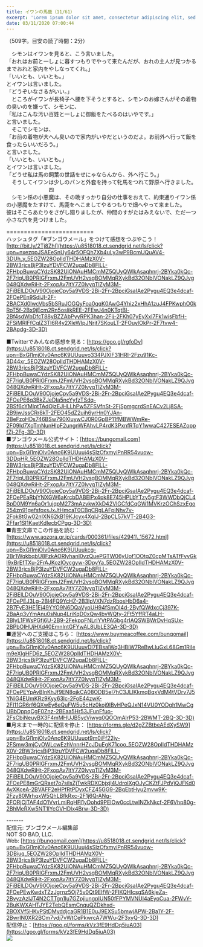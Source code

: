 ```yaml
---
title: イワンの馬鹿（11/61）
excerpt: 'Lorem ipsum dolor sit amet, consectetur adipiscing elit, sed do eiusmod tempor incididunt ut labore et dolore magna aliqua. Praesent elementum facilisis leo vel fringilla est ullamcorper eget. At imperdiet dui accumsan sit amet nulla facilisi morbi tempus.'
date: 03/11/2020 07:00:44
---
```


（509字。目安の読了時間：2分）  
  
　シモンはイワンを見ると、こう言いました。  
「おれはお前と一しょに暮すつもりでやって来たんだが、おれの主人が見つかるまでおれと家内をやしなってくれ。」  
「いいとも、いいとも。」  
とイワンは言いました。  
「どうぞいなさるがいい。」  
　ところがイワンが長椅子へ腰を下そうとすると、シモンのお嫁さんがその着物の臭いのを嫌って、シモンに、  
「私はこんな汚い百姓と一しょに御飯をたべるのはいやです。」  
と言いました。  
　そこでシモンは、  
「お前の着物が大へん臭いので家内がいやだというのだよ。お前外へ行って飯を食ったらいいだろう。」  
と言いました。  
「いいとも、いいとも。」  
とイワンは言いました。  
「どうせ私は馬の飼葉の世話をせにゃならんから、外へ行こう。」  
　そうしてイワンは少しのパンと外套を持って牝馬をつれて野原へ行きました。  
　　　　　　　　四  
　シモン係の小悪魔は、その晩すっかり自分の仕事をおえて、約束通りイワン係の小悪魔をたすけて、馬鹿をへこましてやるつもりで畑へやって来ました。  
彼はそこらあたりをさがし廻りましたが、仲間のすがたはみえないで、ただ一つ小さな穴を見つけました。  
  
\=========================  
ハッシュタグ「#ブンゴウメール」をつけて感想をつぶやこう！　  
[http://bit.ly/2Tj8Zhl](https://u8518018.ct.sendgrid.net/ls/click?upn=nxezppJSAEeSnUy64r5OFQh7Xb4uLy3wP9BcmUQuAV4-3DUh_y_5EOZW28OpIldTHDHAMzX0V-2BW3rjcsBjP3IzuYDVFCW2ugaDb8FlLL-2FHbpBuwaCYdzSK82UiONAuHMCmMZ5QUyQWlkAsaqhnrj-2BYka0kQc-2F7rigUB0PRlGFrxmJ2FmUVH2vsgBOMMqRXykBd32ONbIVONakLZ9QJvg048QXdwRiHt-2FxopAv7ltY7Z0lvyqTlZyM3M-2FiBElLDOuV90OjojeCpv5a9VDS-2Bi-2Fr-2BpciGsaIAe2Pygu4EQ3e4dcaf-2FOePEn9SdiJI-2F-2BACXd0lwcVbs5bSRuJOGQyFoa0qqK0AwG4Yhiz2xHhA1zuJ4FPKwphO0kRoT5f-2Bx9jEcm2Rn5oslikREE-2FEwJ4n0KTqtBl-2Bf4sdWbDfcT88yBZZAbPyyRPK3han-2Fjj-2FKh07yEyXxl7Fk1wisFbfH-2FSiMRlFfCqlZ3Tl6R4y2XleWIpJNrjt7SKouLT-2FOuylOkPr-2F7tvw4-2BApdg-3D-3D)  
  
■Twitterでみんなの感想を見る：[https://goo.gl/rgfoDv](https://u8518018.ct.sendgrid.net/ls/click?upn=BxGl1mjOlv0Anc6K9UUuuvo334PJXlF31HRI-2Fzu91Kc-3D44xr_5EOZW28OpIldTHDHAMzX0V-2BW3rjcsBjP3IzuYDVFCW2ugaDb8FlLL-2FHbpBuwaCYdzSK82UiONAuHMCmMZ5QUyQWlkAsaqhnrj-2BYka0kQc-2F7rigUB0PRlGFrxmJ2FmUVH2vsgBOMMqRXykBd32ONbIVONakLZ9QJvg048QXdwRiHt-2FxopAv7ltY7Z0lvyqTlZyM3M-2FiBElLDOuV90OjojeCpv5a9VDS-2Bi-2Fr-2BpciGsaIAe2Pygu4EQ3e4dcaf-2FOePE6q3BkZJeDIa5ncYyfzTSdq-2BSf6cYMlptTAdOjzEJHLLhPw5ZFSVfnSt-2FjSpmgcrdSnEACv2Lj8SA-2B9jwJssCRr8kT-2FEO45dZ2uih6yrHn0YJAn-2BeFzoHDs746BSw790XluywCJ0R0GpBP11fMBWWmRe-2F09Id7XqTmNunHlpF2ungnWFAhvLP4rdK3PxnfRTqY1wwaC427ESEAZoppfZj-2Fg-3D-3D)  
■ブンゴウメール公式サイト：[https://bungomail.com](https://u8518018.ct.sendgrid.net/ls/click?upn=BxGl1mjOlv0Anc6K9UUuuj4sSlzOfxmyiPnRR54vuow-3DDpHR_5EOZW28OpIldTHDHAMzX0V-2BW3rjcsBjP3IzuYDVFCW2ugaDb8FlLL-2FHbpBuwaCYdzSK82UiONAuHMCmMZ5QUyQWlkAsaqhnrj-2BYka0kQc-2F7rigUB0PRlGFrxmJ2FmUVH2vsgBOMMqRXykBd32ONbIVONakLZ9QJvg048QXdwRiHt-2FxopAv7ltY7Z0lvyqTlZyM3M-2FiBElLDOuV90OjojeCpv5a9VDS-2Bi-2Fr-2BpciGsaIAe2Pygu4EQ3e4dcaf-2FOePEaRbjYNXGW6aKrcbDABElPx4pk8E745HPLbYTzy5gtF3WWDbQjCL4BpD0M9Yn6aOr1ujqpM273mAzvkwXkD42VlGCfdCqGW1MVKrzOChSzxEgo254zn91gefsfoxsJxJtHmcaT0CBgCRgLAFpiNhv7v-2Fok8tGw02nIXN62kB19KJcyx4XqIJ-2BpCL57kVT-2B4G3-2Ffar1SI1KaetKdIecbCPgg-3D-3D)  
■青空文庫でこの作品を読む：[https://www.aozora.gr.jp/cards/000361/files/42941\_15672.html](https://u8518018.ct.sendgrid.net/ls/click?upn=BxGl1mjOlv0Anc6K9UUuukcg-2Br1WqkbqbU8FzkAORlyhanI0vzQuePGTW06yUof1OOtgZ0cpMTsATfFvvGkl9xBrEfTXu-2FrAJKozlOycgyw-3DpvYa_5EOZW28OpIldTHDHAMzX0V-2BW3rjcsBjP3IzuYDVFCW2ugaDb8FlLL-2FHbpBuwaCYdzSK82UiONAuHMCmMZ5QUyQWlkAsaqhnrj-2BYka0kQc-2F7rigUB0PRlGFrxmJ2FmUVH2vsgBOMMqRXykBd32ONbIVONakLZ9QJvg048QXdwRiHt-2FxopAv7ltY7Z0lvyqTlZyM3M-2FiBElLDOuV90OjojeCpv5a9VDS-2Bi-2Fr-2BpciGsaIAe2Pygu4EQ3e4dcaf-2FOePEJ3Lg-2Bl4FQ9YcHZ-2B3IpVXN7dzRbosHbD6a4-2B7FyE3HE1Ej49YYO9N6DQaVyoUH94fSmOI4d-2ByfQWdxcCj397K-2BaAq3vYmAnu0sNup4LriKqD0xQw4bvWQty-2Ft5YffRT4aLH-2BIyL1FWsPGfj6U-2B9-2FekppFNLrlYVtPAGbg4rIAQSWBWrDvHqSUx-2BPbOIHUjHXd40EmnIntGFYwAL8UbLE3QA-3D-3D)  
■運営へのご支援はこちら： [https://www.buymeacoffee.com/bungomail](https://u8518018.ct.sendgrid.net/ls/click?upn=BxGl1mjOlv0Anc6K9UUuuvDl7EBsalWq3HBiW7ReBwLluGxL68Gm1RiIem9eXlgHFD6z_5EOZW28OpIldTHDHAMzX0V-2BW3rjcsBjP3IzuYDVFCW2ugaDb8FlLL-2FHbpBuwaCYdzSK82UiONAuHMCmMZ5QUyQWlkAsaqhnrj-2BYka0kQc-2F7rigUB0PRlGFrxmJ2FmUVH2vsgBOMMqRXykBd32ONbIVONakLZ9QJvg048QXdwRiHt-2FxopAv7ltY7Z0lvyqTlZyM3M-2FiBElLDOuV90OjojeCpv5a9VDS-2Bi-2Fr-2BpciGsaIAe2Pygu4EQ3e4dcaf-2FOePEYpAvBInKhJf9EN8qjkCA08ODB5eI7hC3JLlKkmqBqxVdM4tVDrv7J5YNiG4EUmKRz9Kyy63lc-2FoE44zwK-2FI11GR6rf6QXwEy6eQuFW5u5cHz0koj9lBvHPeQJxN14VU0YODgh1MwCgUBbDppqCgF0Znz-2BEaa5Hr53JFunFfuo-2FsCbiNeuyBX3F4mMHUJB5ycViwyq0QOOmAlrP53-2BWMT-2BQ-3D-3D)  
■月末まで一時的に配信を停止： [https://forms.gle/d2gZZBtbeAEdXySW9](https://u8518018.ct.sendgrid.net/ls/click?upn=BxGl1mjOlv0Anc6K9UUuuot9m0iFf22jy-2FSmw3mjCyOWLcwEzhVnnrHZcJDuEgK71coo_5EOZW28OpIldTHDHAMzX0V-2BW3rjcsBjP3IzuYDVFCW2ugaDb8FlLL-2FHbpBuwaCYdzSK82UiONAuHMCmMZ5QUyQWlkAsaqhnrj-2BYka0kQc-2F7rigUB0PRlGFrxmJ2FmUVH2vsgBOMMqRXykBd32ONbIVONakLZ9QJvg048QXdwRiHt-2FxopAv7ltY7Z0lvyqTlZyM3M-2FiBElLDOuV90OjojeCpv5a9VDS-2Bi-2Fr-2BpciGsaIAe2Pygu4EQ3e4dcaf-2FOePE8mGrQRaet7o7siIsZjTwkRDXCbjxjl4UdrolXgOJyCKZtFJPdVjQJFKd0AyXKceA-2BVAFF2eHPfRtPDyxCFZ45GG9-2BqEbtHyu2mvw9K-2Fzy80MrhqxW5QhLBfkRxc-2F1j6QrANg-2FORjCjTAF4dO1VvrLmiRqHFI1yDohd9PEIOw0ccLtwINZkNkcf-2F6Vhp80g-2BhMeRXw5NT1lYcGVHDlx4Brw-3D-3D)  
  
\-------  
配信元: ブンゴウメール編集部  
NOT SO BAD, LLC.  
Web: [https://bungomail.com](https://u8518018.ct.sendgrid.net/ls/click?upn=BxGl1mjOlv0Anc6K9UUuuj4sSlzOfxmyiPnRR54vuow-3DBiuq_5EOZW28OpIldTHDHAMzX0V-2BW3rjcsBjP3IzuYDVFCW2ugaDb8FlLL-2FHbpBuwaCYdzSK82UiONAuHMCmMZ5QUyQWlkAsaqhnrj-2BYka0kQc-2F7rigUB0PRlGFrxmJ2FmUVH2vsgBOMMqRXykBd32ONbIVONakLZ9QJvg048QXdwRiHt-2FxopAv7ltY7Z0lvyqTlZyM3M-2FiBElLDOuV90OjojeCpv5a9VDS-2Bi-2Fr-2BpciGsaIAe2Pygu4EQ3e4dcaf-2FOePEwKwdxTZzJgrnz5Oj75v0Qt9EIfW-2FIKQHIcsgSA6kjeZa-2BvyzAzlJT4N2CTTgn1lu7GZpjiungpIUN50fFPYMVNUI4aEyoCua-2FWvY-2BuKWXAHTJYE2TebQEsmCnquQZDkhxd-2BOXVf5HKvPStDMyddjcaGR1B1E0uJ9EXSu5bmwjAPW-2Ba1Y-2F-2BwrIN0XR2BCm7vdj7vWtCePkwrcA7WWu-2F3xyQ-3D-3D)  
配信停止：[https://goo.gl/forms/kVz3fE9HdDq5iuA03](https://goo.gl/forms/kVz3fE9HdDq5iuA03)  
![](https://u8518018.ct.sendgrid.net/wf/open?upn=ypZaqTjaYrwJSsa-2BLe7H7RcvxSux8rtM6dMtnptkxLQMLiJbmQ03whDMSt9-2BvxM-2BKE6ujadHWCHS-2FYDUUXrKB1ko48yvbyCc0cRihB-2Fp5Bay9wjnwFFFSOMUGZ1XsQFL6p8hp16D1yieF4SRPfSVoKQ5BEo9ilKDt3-2FiYGpOYcR0qxLtRmXJi-2BbQl9T0ViqMRqzBoLgXf19x-2FGCHVPaaQNjMiAHq1plaYjjs6cFAtqhocIZ74SSlargH3i-2FGJ52OV2HnelWJbTg5SRf3vNFrojE11lthWvKxD42e8yLNAM-2FZm7sg0YesDxRQOqVxV1n5hevhAVOUddRpmsgT-2Fe9cCzxYZslrb-2FpP0Hp9INBSMS1xqupAyHXSdMelG3D-2Fw9u49gsxKSXJEmHBjAbxG73YYGZwu-2BevE2AUW-2FRO7Ia0ndmCDpgSucXlltCCnZwLiwDLGnAvmAABAwGt-2FEDDyBxEYQ-3D-3D)